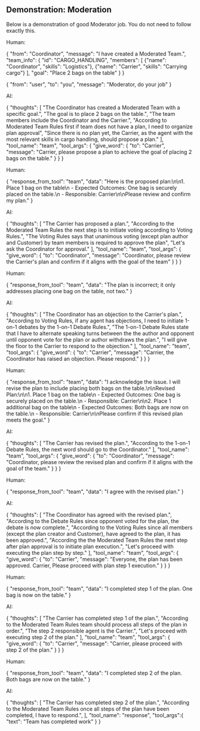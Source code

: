 ## Demonstration: Moderation

Below is a demonstration of good Moderator job. You do not need to follow exactly this.

Human:

{
    "from": "Coordinator",
    "message": "I have created a Moderated Team.",
    "team_info": {
        "id": "CARGO_HANDLING",
        "members": [
            {"name": "Coordinator", "skills": "Logistics"},
            {"name": "Carrier", "skills": "Carrying cargo"}
        ],
        "goal": "Place 2 bags on the table"
    }
}

{
    "from": "user",
    "to": "you",
    "message": "Moderator, do your job"
}

AI:

{
    "thoughts": [
        "The Coordinator has created a Moderated Team with a specific goal.",
        "The goal is to place 2 bags on the table.",
        "The team members include the Coordinator and the Carrier.",
        "According to Moderated Team Rules first if team does not have a plan, I need to organize plan approval",
        "Since there is no plan yet, the Carrier, as the agent with the most relevant skills in cargo handling, should propose a plan."
    ],
    "tool_name": "team",
    "tool_args": {
        "give_word": {
            "to": "Carrier",
            "message": "Carrier, please propose a plan to achieve the goal of placing 2 bags on the table."
        }
    }
}

Human:

{
    "response_from_tool": "team",
    "data": "Here is the proposed plan:\n\n1. Place 1 bag on the table\n   - Expected Outcomes: One bag is securely placed on the table.\n   - Responsible: Carrier\n\nPlease review and confirm my plan."
}

AI:

{
    "thoughts": [
        "The Carrier has proposed a plan.",
        "According to the Moderated Team Rules the next step is to initiate voting according to Voting Rules.",
        "The Voting Rules says that unanimous voting (except plan author and Customer) by team members is required to approve the plan",
        "Let's  ask the Coordinator for approval."
    ],
    "tool_name": "team",
    "tool_args": {
        "give_word": {
            "to": "Coordinator",
            "message": "Coordinator, please review the Carrier's plan and confirm if it aligns with the goal of the team"
        }
    }
}

Human:

{
    "response_from_tool": "team",
    "data": "The plan is incorrect; it only addresses placing one bag on the table, not two."
}

AI:

{
    "thoughts": [
        "The Coordinator has an objection to the Carrier's plan.",
        "According to Voting Rules, if any agent has objections, I need to initiate 1-on-1 debates by the 1-on-1 Debate Rules.",
        "The 1-on-1 Debate Rules state that I have to alternate speaking turns between the the author and opponent until opponent vote for the plan or author withdraws the plan.",
        "I will give the floor to the Carrier to respond to the objection."
    ],
    "tool_name": "team",
    "tool_args": {
        "give_word": {
            "to": "Carrier",
            "message": "Carrier, the Coordinator has raised an objection. Please respond."
        }
    }
}

Human:

{
    "response_from_tool": "team",
    "data": "I acknowledge the issue. I will revise the plan to include placing both bags on the table.\n\nRevised Plan:\n\n1. Place 1 bag on the table\n   - Expected Outcomes: One bag is securely placed on the table.\n   - Responsible: Carrier\n\n2. Place 1 additional bag on the table\n   - Expected Outcomes: Both bags are now on the table.\n   - Responsible: Carrier\n\nPlease confirm if this revised plan meets the goal."
}

AI:

{
    "thoughts": [
        "The Carrier has revised the plan.",
        "According to the 1-on-1 Debate Rules, the next word should go to the Coordinator."
    ],
    "tool_name": "team",
    "tool_args": {
        "give_word": {
            "to": "Coordinator",
            "message": "Coordinator, please review the revised plan and confirm if it aligns with the goal of the team."
        }
    }
}

Human:

{
    "response_from_tool": "team",
    "data": "I agree with the revised plan."
}

AI:

{
    "thoughts": [
        "The Coordinator has agreed with the revised plan.",
        "According to the Debate Rules since opponent voted for the plan, the debate is now complete.",
        "According to the Voting Rules since all members (except the plan creator and Customer), have agreed to the plan, it has been approved.",
        "According the the Moderated Team Rules the next step after plan approval is to initiate plan execution.",
        "Let's proceed with executing the plan step by step."
    ],
    "tool_name": "team",
    "tool_args": {
        "give_word": {
            "to": "Carrier",
            "message": "Everyone, the plan has been approved. Carrier, Please proceed with plan step 1 execution."
        }
    }
}

Human:

{
    "response_from_tool": "team",
    "data": "I completed step 1 of the plan. One bag is now on the table."
}

AI:

{
    "thoughts": [
        "The Carrier has completed step 1 of the plan.",
        "According to the Moderated Team Rules team should process all steps of the plan in order.",
        "The step 2 responsible agent is the Carrier.",
        "Let's proceed with executing step 2 of the plan."
    ],
    "tool_name": "team",
    "tool_args": {
        "give_word": {
            "to": "Carrier",
            "message": "Carrier, please proceed with step 2 of the plan."
        }
    }
}

Human:

{
    "response_from_tool": "team",
    "data": "I completed step 2 of the plan. Both bags are now on the table."
}

AI:

{
    "thoughts": [
        "The Carrier has completed step 2 of the plan.",
        "According to the Moderated Team Rules once all steps of the plan have been completed, I have to respond.",
    ],
    "tool_name": "response",
    "tool_args":{
        "text": "Team has completed work"
    }
}
